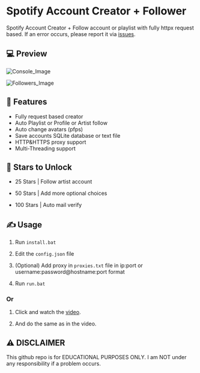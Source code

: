 # Spotify Account Creator + Follower 
 Spotify Account Creator + Follow account or playlist with fully httpx request based. If an error occurs, please report it via [issues](https://github.com/seadhy/Spotify-Account-Creator/issues/new).

## 💻 Preview

![Console_Image](https://user-images.githubusercontent.com/82868382/202025657-b589bdf5-01d4-49b7-81f9-cc8a8b785518.png)

![Followers_Image](https://user-images.githubusercontent.com/82868382/202025646-c3118ac8-1126-4045-8493-bcb0150f0a74.png)

## 👾 Features
- Fully request based creator
- Auto Playlist or Profile or Artist follow
- Auto change avatars (pfps)
- Save accounts SQLite database or text file
- HTTP&HTTPS proxy support
- Multi-Threading support

## 🌟 Stars to Unlock

- 25 Stars | Follow artist account

- 50 Stars | Add more optional choices

- 100 Stars | Auto mail verify 

## ✍️ Usage
1. Run `install.bat`

2. Edit the `config.json` file

3. (Optional) Add proxy in `proxies.txt` file in ip:port or username:password@hostname:port format 

4. Run `run.bat`

  ### Or
  
 1. Click and watch the [video](https://streamable.com/kazajm). 
 
 2. And do the same as in the video.

## ⚠️ DISCLAIMER
This github repo is for EDUCATIONAL PURPOSES ONLY. I am NOT under any responsibility if a problem occurs.
